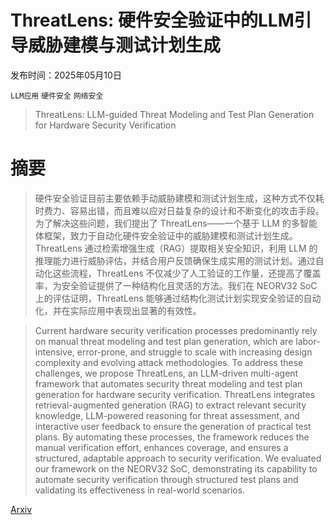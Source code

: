 # ThreatLens: 硬件安全验证中的LLM引导威胁建模与测试计划生成

发布时间：2025年05月10日

`LLM应用` `硬件安全` `网络安全`

> ThreatLens: LLM-guided Threat Modeling and Test Plan Generation for Hardware Security Verification

# 摘要

> 硬件安全验证目前主要依赖手动威胁建模和测试计划生成，这种方式不仅耗时费力、容易出错，而且难以应对日益复杂的设计和不断变化的攻击手段。为了解决这些问题，我们提出了 ThreatLens——一个基于 LLM 的多智能体框架，致力于自动化硬件安全验证中的威胁建模和测试计划生成。ThreatLens 通过检索增强生成（RAG）提取相关安全知识，利用 LLM 的推理能力进行威胁评估，并结合用户反馈确保生成实用的测试计划。通过自动化这些流程，ThreatLens 不仅减少了人工验证的工作量，还提高了覆盖率，为安全验证提供了一种结构化且灵活的方法。我们在 NEORV32 SoC 上的评估证明，ThreatLens 能够通过结构化测试计划实现安全验证的自动化，并在实际应用中表现出显著的有效性。

> Current hardware security verification processes predominantly rely on manual threat modeling and test plan generation, which are labor-intensive, error-prone, and struggle to scale with increasing design complexity and evolving attack methodologies. To address these challenges, we propose ThreatLens, an LLM-driven multi-agent framework that automates security threat modeling and test plan generation for hardware security verification. ThreatLens integrates retrieval-augmented generation (RAG) to extract relevant security knowledge, LLM-powered reasoning for threat assessment, and interactive user feedback to ensure the generation of practical test plans. By automating these processes, the framework reduces the manual verification effort, enhances coverage, and ensures a structured, adaptable approach to security verification. We evaluated our framework on the NEORV32 SoC, demonstrating its capability to automate security verification through structured test plans and validating its effectiveness in real-world scenarios.

[Arxiv](https://arxiv.org/abs/2505.06821)